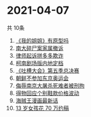 # 2021-04-07
  共 10条

  <!-- BEGIN -->
  <!-- 最后更新时间:Wed Apr 07 2021 06:17:25 GMT+0000 (Coordinated Universal Time) -->
  1. [《我的姐姐》有原型吗](https://www.zhihu.com/search?q=我的姐姐)
1. [南大碎尸案家属撤诉](https://www.zhihu.com/search?q=南大碎尸案)
1. [律师起诉拼多多欺诈](https://www.zhihu.com/search?q=拼多多)
1. [柯南剧场版内地定档](https://www.zhihu.com/search?q=柯南定档)
1. [《吐槽大会》第五季总决赛](https://www.zhihu.com/search?q=吐槽大会)
1. [朝鲜不参加东京奥运会](https://www.zhihu.com/search?q=东京奥运会)
1. [侮辱南京大屠杀死难者被刑拘](https://www.zhihu.com/search?q=侮辱南京大屠杀死难者)
1. [得物回应个别鞋款价格波动](https://www.zhihu.com/search?q=得物)
1. [海贼王漫画最新话](https://www.zhihu.com/search?q=海贼王)
1. [13 岁女孩花 70 万约稿](https://www.zhihu.com/search?q=70万约稿)
  <!-- END -->
  